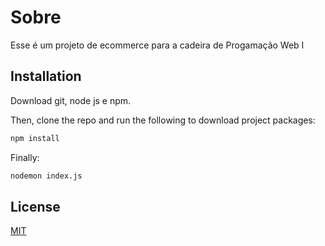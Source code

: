 # Sobre

Esse é um projeto de ecommerce para a cadeira de Progamação Web I

## Installation

Download git, node js e npm.

Then, clone the repo and run the following to download project packages:

```bash
npm install
```

Finally:

```bash
nodemon index.js
```

## License
[MIT](https://choosealicense.com/licenses/mit/)
